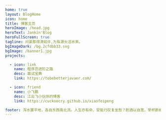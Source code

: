 ```yaml
---
home: true
layout: BlogHome
icon: home
title: 博客主页
heroImage: /head.jpg
heroText: Jankin'Blog
heroFullScreen: true
tagline: 问渠那得清如许,为有源头活水来。
bgImageDark: /bg.2cfdbb33.svg
bgImage: /banner1.jpg
projects:

  - icon: link
    name: 程序员进阶之路
    desc: 面试宝典
    link: https://tobebetterjavaer.com/

  - icon: friend
    name: 小飞鹏
    desc: 江云飞小伙伴的博客
    link: https://cuckoocry.github.io/xiaofeipeng

footer: 泻水置平地，各自东西南北流。人生亦有命，安能行叹复坐愁？酌酒以自宽，举杯断绝歌路难。心非木石岂无感？吞声踯躅不敢言。
---
```

